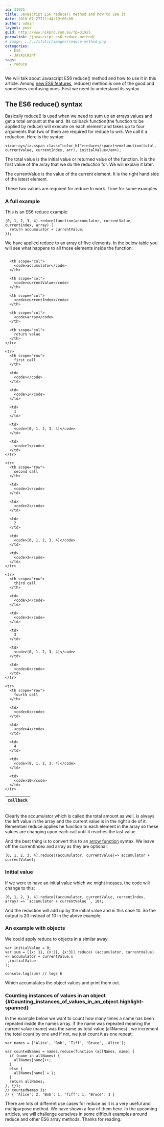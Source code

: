 ```yaml
---
id: 31925
title: Javascript ES6 reduce() method and how to use it
date: 2018-07-27T21:44:19+00:00
author: admin
layout: post
guid: http://www.nikpro.com.au/?p=31925
permalink: /javascript-es6-reduce-method/
# image: ../../static/images/reduce-method.png
categories:
  - ES6
  - JAVASCRIPT
tags:
  - reduce
---
```

We will talk about Javascript ES6 reduce() method and how to use it in this article. Among [new ES6 features](http://www.nikpro.com.au/javascript-es6-maps-with-examples/), reduce() method is one of the good and sometimes confusing ones. First we need to understand its syntax.

## The ES6 reduce() syntax

Basically reduce() is used when we need to sum up an arrays values and get a total amount at the end. Its callback function(the function to be applied by reduce) will execute on each element and takes up to four arguments that two of them are required for reduce to wrk. We call it a reduction. Here is the syntax:

`<i>array</i>.<span class="color_h1">reduce</span>(<em>function(total, currentValue, currentIndex, arr), initialValue</em>);`

The total value is the initial value or returned value of the function. It is the first value of the array that we do the reduction for. We will explain it later.

The currentValue is the value of the current element. It is the right hand side of the latest element.

These two values are required for reduce to work. Time for some examples.

### A full example

This is an ES6 reduce example:

`[0, 1, 2, 3, 4].reduce(function(accumulator, currentValue, currentIndex, array) {`  
`  return accumulator + currentValue;`  
`});`

We have applied reduce to an array of five elements. In the below table you will see what happens to all those elements inside the function:

<div style="overflow-x: auto;">
  <table>
    <tr>
      <th scope="col">
        <code>callback</code>
      </th>
      
      <th scope="col">
        <code>accumulator</code>
      </th>
      
      <th scope="col">
        <code>currentValue</code>
      </th>
      
      <th scope="col">
        <code>currentIndex</code>
      </th>
      
      <th scope="col">
        <code>array</code>
      </th>
      
      <th scope="col">
        return value
      </th>
    </tr>
    
    <tr>
      <th scope="row">
        first call
      </th>
      
      <td>
        <code></code>
      </td>
      
      <td>
        <code>1</code>
      </td>
      
      <td>
        1
      </td>
      
      <td>
        <code>[0, 1, 2, 3, 4]</code>
      </td>
      
      <td>
        <code>1</code>
      </td>
    </tr>
    
    <tr>
      <th scope="row">
        second call
      </th>
      
      <td>
        <code>1</code>
      </td>
      
      <td>
        <code>2</code>
      </td>
      
      <td>
        2
      </td>
      
      <td>
        <code>[0, 1, 2, 3, 4]</code>
      </td>
      
      <td>
        <code>3</code>
      </td>
    </tr>
    
    <tr>
      <th scope="row">
        third call
      </th>
      
      <td>
        <code>3</code>
      </td>
      
      <td>
        <code>3</code>
      </td>
      
      <td>
        3
      </td>
      
      <td>
        <code>[0, 1, 2, 3, 4]</code>
      </td>
      
      <td>
        <code>6</code>
      </td>
    </tr>
    
    <tr>
      <th scope="row">
        fourth call
      </th>
      
      <td>
        <code>6</code>
      </td>
      
      <td>
        <code>4</code>
      </td>
      
      <td>
        4
      </td>
      
      <td>
        <code>[0, 1, 2, 3, 4]</code>
      </td>
      
      <td>
        <code>10</code>
      </td>
    </tr>
  </table>
</div>

Clearly the accumulator which is called the total amount as well, is always the left value in the array and the current value is in the right side of it. Remember reduce applies he function to each element in the array so these values are changing upon each call until it reaches the last value.

And the best thing is to convert this to an [arrow function](http://www.nikpro.com.au/all-you-need-to-know-about-arrow-functions-in-javascript/) syntax. We leave off the currentIndex and array as they are optional:

`[0, 1, 2, 3, 4].reduce((accumulator, currentValue)=> accumulator + currentValue);`

### Initial value

If we were to have an initial value which we might incases, the code will change to this:

`[0, 1, 2, 3, 4].reduce((accumulator, currentValue, currentIndex, array) =>``accumulator + currentValue``, 10);`

And the reduction will add up by the initial value and in this case 10. So the output is 20 instead of 10 in the above example.

### An example with objects

We could apply reduce to objects in a similar away:

`var initialValue = 0;`  
`var sum = [{x: 1}, {x:2}, {x:3}].reduce( (accumulator, currentValue) => accumulator + currentValue.x`  
` ,initialValue`  
`);`

`console.log(sum) // logs 6`

Which accumulates the object values and print them out.

### <span class="highlight-span">Counting instances of values in an object</span> {#Counting_instances_of_values_in_an_object.highlight-spanned}

In the example below we want to count how many times a name has been repeated inside the names array. If the name was repeated meaning the current value (name) was the same as total value (allNames) , we increment the total count by one and if not, we just count it as one repeat:

`var names = ['Alice', 'Bob', 'Tiff', 'Bruce', 'Alice'];`

`var countedNames = names.reduce(function (allNames, name) { `  
`  if (name in allNames) {`  
`    allNames[name]++;`  
`  }`  
`  else {`  
`    allNames[name] = 1;`  
`  }`  
`  return allNames;`  
`}, {});`  
`// countedNames is:`  
`// { 'Alice': 2, 'Bob': 1, 'Tiff': 1, 'Bruce': 1 }`

There are lots of different use cases for reduce as it is a very useful and multipurpose method. We have shown a few of them here. In the upcoming articles, we will challenge ourselves in some difficult examples around reduce and other ES6 array methods. Thanks for reading.